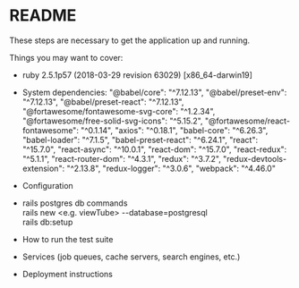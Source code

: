 

# README

These steps are necessary to get the
application up and running.

Things you may want to cover:

* ruby 2.5.1p57 (2018-03-29 revision 63029) [x86_64-darwin19]

* System dependencies:
    "@babel/core": "^7.12.13",
    "@babel/preset-env": "^7.12.13",
    "@babel/preset-react": "^7.12.13",
    "@fortawesome/fontawesome-svg-core": "^1.2.34",
    "@fortawesome/free-solid-svg-icons": "^5.15.2",
    "@fortawesome/react-fontawesome": "^0.1.14",
    "axios": "^0.18.1",
    "babel-core": "^6.26.3",
    "babel-loader": "^7.1.5",
    "babel-preset-react": "^6.24.1",
    "react": "^15.7.0",
    "react-async": "^10.0.1",
    "react-dom": "^15.7.0",
    "react-redux": "^5.1.1",
    "react-router-dom": "^4.3.1",
    "redux": "^3.7.2",
    "redux-devtools-extension": "^2.13.8",
    "redux-logger": "^3.0.6",
    "webpack": "^4.46.0"

* Configuration

* rails postgres db commands<br />
  rails new <e.g. viewTube> --database=postgresql<br />
  rails db:setup

* How to run the test suite

* Services (job queues, cache servers, search engines, etc.)

* Deployment instructions


